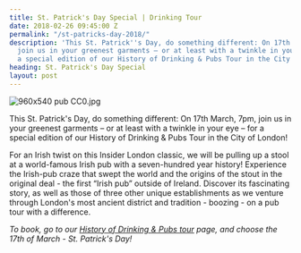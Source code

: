 ```yaml
---
title: St. Patrick's Day Special | Drinking Tour
date: 2018-02-26 09:45:00 Z
permalink: "/st-patricks-day-2018/"
description: 'This St. Patrick''s Day, do something different: On 17th March, 7pm,
  join us in your greenest garments – or at least with a twinkle in your eye – for
  a special edition of our History of Drinking & Pubs Tour in the City of London!'
heading: St. Patrick's Day Special
layout: post
---
```


![960x540 pub CC0.jpg](/uploads/960x540%20pub%20CC0.jpg)

This St. Patrick's Day, do something different: On 17th March, 7pm, join us in your greenest garments – or at least with a twinkle in your eye – for a special edition of our History of Drinking & Pubs Tour in the City of London!

For an Irish twist on this Insider London classic, we will be pulling up a stool at a world-famous Irish pub with a seven-hundred year history! Experience the Irish-pub craze that swept the world and the origins of the stout in the original deal - the first “Irish pub” outside of Ireland. Discover its fascinating story, as well as those of three other unique establishments as we venture through London's most ancient district and tradition - boozing - on a pub tour with a difference.

*To book, go to our [History of Drinking & Pubs tour](https://www.insider-london.co.uk/tours/history-of-drinking-and-pubs/) page, and choose the 17th of March - St. Patrick's Day!*